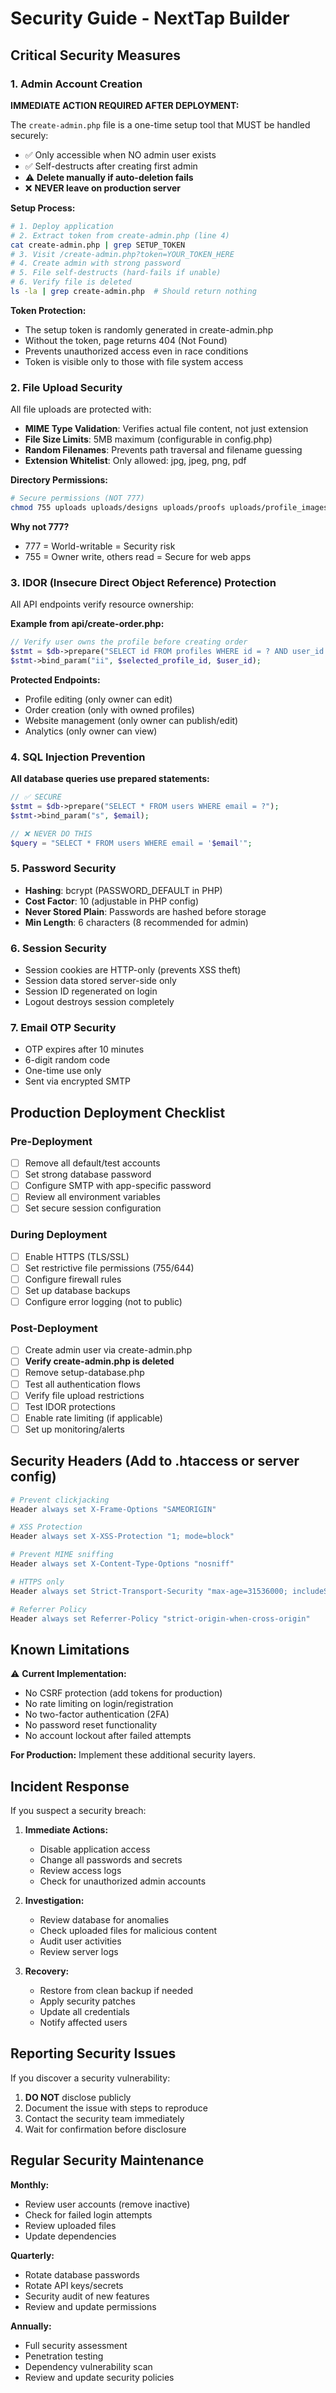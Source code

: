 # Security Guide - NextTap Builder

## Critical Security Measures

### 1. Admin Account Creation

**IMMEDIATE ACTION REQUIRED AFTER DEPLOYMENT:**

The `create-admin.php` file is a one-time setup tool that MUST be handled securely:

- ✅ Only accessible when NO admin user exists
- ✅ Self-destructs after creating first admin
- ⚠️ **Delete manually if auto-deletion fails**
- ❌ **NEVER leave on production server**

**Setup Process:**
```bash
# 1. Deploy application
# 2. Extract token from create-admin.php (line 4)
cat create-admin.php | grep SETUP_TOKEN
# 3. Visit /create-admin.php?token=YOUR_TOKEN_HERE
# 4. Create admin with strong password
# 5. File self-destructs (hard-fails if unable)
# 6. Verify file is deleted
ls -la | grep create-admin.php  # Should return nothing
```

**Token Protection:**
- The setup token is randomly generated in create-admin.php
- Without the token, page returns 404 (Not Found)
- Prevents unauthorized access even in race conditions
- Token is visible only to those with file system access

### 2. File Upload Security

All file uploads are protected with:

- **MIME Type Validation**: Verifies actual file content, not just extension
- **File Size Limits**: 5MB maximum (configurable in config.php)
- **Random Filenames**: Prevents path traversal and filename guessing
- **Extension Whitelist**: Only allowed: jpg, jpeg, png, pdf

**Directory Permissions:**
```bash
# Secure permissions (NOT 777)
chmod 755 uploads uploads/designs uploads/proofs uploads/profile_images uploads/website_assets
```

**Why not 777?**
- 777 = World-writable = Security risk
- 755 = Owner write, others read = Secure for web apps

### 3. IDOR (Insecure Direct Object Reference) Protection

All API endpoints verify resource ownership:

**Example from api/create-order.php:**
```php
// Verify user owns the profile before creating order
$stmt = $db->prepare("SELECT id FROM profiles WHERE id = ? AND user_id = ?");
$stmt->bind_param("ii", $selected_profile_id, $user_id);
```

**Protected Endpoints:**
- Profile editing (only owner can edit)
- Order creation (only with owned profiles)
- Website management (only owner can publish/edit)
- Analytics (only owner can view)

### 4. SQL Injection Prevention

**All database queries use prepared statements:**
```php
// ✅ SECURE
$stmt = $db->prepare("SELECT * FROM users WHERE email = ?");
$stmt->bind_param("s", $email);

// ❌ NEVER DO THIS
$query = "SELECT * FROM users WHERE email = '$email'";
```

### 5. Password Security

- **Hashing**: bcrypt (PASSWORD_DEFAULT in PHP)
- **Cost Factor**: 10 (adjustable in PHP config)
- **Never Stored Plain**: Passwords are hashed before storage
- **Min Length**: 6 characters (8 recommended for admin)

### 6. Session Security

- Session cookies are HTTP-only (prevents XSS theft)
- Session data stored server-side only
- Session ID regenerated on login
- Logout destroys session completely

### 7. Email OTP Security

- OTP expires after 10 minutes
- 6-digit random code
- One-time use only
- Sent via encrypted SMTP

## Production Deployment Checklist

### Pre-Deployment
- [ ] Remove all default/test accounts
- [ ] Set strong database password
- [ ] Configure SMTP with app-specific password
- [ ] Review all environment variables
- [ ] Set secure session configuration

### During Deployment
- [ ] Enable HTTPS (TLS/SSL)
- [ ] Set restrictive file permissions (755/644)
- [ ] Configure firewall rules
- [ ] Set up database backups
- [ ] Configure error logging (not to public)

### Post-Deployment
- [ ] Create admin user via create-admin.php
- [ ] **Verify create-admin.php is deleted**
- [ ] Remove setup-database.php
- [ ] Test all authentication flows
- [ ] Verify file upload restrictions
- [ ] Test IDOR protections
- [ ] Enable rate limiting (if applicable)
- [ ] Set up monitoring/alerts

## Security Headers (Add to .htaccess or server config)

```apache
# Prevent clickjacking
Header always set X-Frame-Options "SAMEORIGIN"

# XSS Protection
Header always set X-XSS-Protection "1; mode=block"

# Prevent MIME sniffing
Header always set X-Content-Type-Options "nosniff"

# HTTPS only
Header always set Strict-Transport-Security "max-age=31536000; includeSubDomains"

# Referrer Policy
Header always set Referrer-Policy "strict-origin-when-cross-origin"
```

## Known Limitations

⚠️ **Current Implementation:**

- No CSRF protection (add tokens for production)
- No rate limiting on login/registration
- No two-factor authentication (2FA)
- No password reset functionality
- No account lockout after failed attempts

**For Production:** Implement these additional security layers.

## Incident Response

If you suspect a security breach:

1. **Immediate Actions:**
   - Disable application access
   - Change all passwords and secrets
   - Review access logs
   - Check for unauthorized admin accounts

2. **Investigation:**
   - Review database for anomalies
   - Check uploaded files for malicious content
   - Audit user activities
   - Review server logs

3. **Recovery:**
   - Restore from clean backup if needed
   - Apply security patches
   - Update all credentials
   - Notify affected users

## Reporting Security Issues

If you discover a security vulnerability:

1. **DO NOT** disclose publicly
2. Document the issue with steps to reproduce
3. Contact the security team immediately
4. Wait for confirmation before disclosure

## Regular Security Maintenance

**Monthly:**
- Review user accounts (remove inactive)
- Check for failed login attempts
- Review uploaded files
- Update dependencies

**Quarterly:**
- Rotate database passwords
- Rotate API keys/secrets
- Security audit of new features
- Review and update permissions

**Annually:**
- Full security assessment
- Penetration testing
- Dependency vulnerability scan
- Review and update security policies
